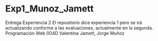 # Exp1_Munoz_Jamett
Entrega Experiencia 2
El repositorio dice experiencia 1 pero se irá actualizando conforme a las evaluaciones, actualmente en la segunda.
Programación Web 004D
Valentina Jamett, Jorge Muñoz
